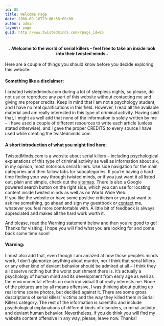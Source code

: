 ```yaml
---
id: 85
title: Welcome Page
date: 2008-09-18T23:06:36+00:00
author: admin
layout: page
guid: http://www.twistedminds.com/?page_id=85
---
```

<p class="dropcap-first">
  <h4 style="text-align: center;">
    ..Welcome to the world of serial killers &#8211; feel free to take an inside look into their twisted minds..
  </h4>
  
  <p>
    Here are a couple of things you should know before you decide exploring this website:
  </p>
  
  <h4>
    Something like a disclaimer:
  </h4>
  
  <p>
    I created twistedminds.com during a lot of sleepless nights, so please, do not use or reproduce any part of this website without contacting me and giving me proper credits. Keep in mind that I am not a psychology student, and I have no real qualifications in this field. However, I read all the available material and am really interested in this type of criminal activity. Having said that, I might as well add that none of the information is solely written by me &#8211; I have used a couple of different resources to write each article (unless stated otherwise), and I gave the proper CREDITS to every source I have used while creating the twistedminds.com
  </p>
  
  <h4>
    A short introduction of what you might find here:
  </h4>
  
  <p>
    TwistedMinds.com is a website about serial killers &#8211; including psychological explanations of this type of criminal activity as well as information about six, in my opinion, most notorious serial killers. Use side navigation for the main categories and then fallow tabs for subcategories. If you&#8217;re having a hard time finding your way through twisted minds, or if you just want it all listed out, plain and simple, check out the <a title="sitemap" href="/about/sitemap/">sitemap</a>. There is also a Google powered search button on the right side, which you can use for locating content inside twisted minds as well as on World Wide Web.<br /> If you like the website or have some positive criticism or you just want to ask me something, go ahead and sign my guestbook or <a title="email me" href="/about/contact/">contact</a> me, whatever you feel more comfortable with. A little bit of feedback is always appreciated and makes all the hard work worth it.
  </p>
  
  <p>
    And please, read the Warning statement below and then you&#8217;re good to go! Thanks for visiting, I hope you will find what you are looking for and come back some time soon!
  </p>
  
  <h4>
    Warning:
  </h4>
  
  <p>
    I must also add that, even though I am amazed at how those people&#8217;s minds work, I don&#8217;t glamorize anything about murder, nor I think that serial killers or any other kind of deviant behavior should be admired at all &#8211; I think they all deserve nothing but the worst punishment there is. It&#8217;s actually a psychology of human mind and its development from early age as well as the environmental effects on each individual that really interests me. None of the pictures are by all means offensive, I was thinking about putting up real crime scene photos, but decided against it. There are some gross descriptions of serial killers&#8217; victims and the way they killed them in Serial Killers category. The rest of the information is scientific and include psychological explanations of different kinds of disorders, criminal activity and deviant human behavior. Nevertheless, if you do think you will find my website content offensive in any way, please, leave now. Thanks!
  </p>